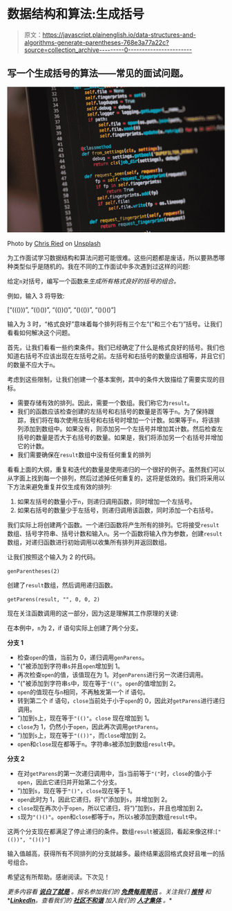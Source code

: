 # 数据结构和算法:生成括号

> 原文：<https://javascript.plainenglish.io/data-structures-and-algorithms-generate-parentheses-768e3a77a22c?source=collection_archive---------0----------------------->

## 写一个生成括号的算法——常见的面试问题。

![](img/19e9d30f77f57a8f419feff3bbe8e56d.png)

Photo by [Chris Ried](https://unsplash.com/@cdr6934?utm_source=medium&utm_medium=referral) on [Unsplash](https://unsplash.com?utm_source=medium&utm_medium=referral)

为工作面试学习数据结构和算法问题可能很难。这些问题都是废话，所以要熟悉哪种类型似乎是随机的。我在不同的工作面试中多次遇到过这样的问题:

给定`n`对括号，编写一个函数来*生成所有格式良好的括号的组合。*

例如，输入 3 将导致:

[“((()))”, “(()())”, “(())()”, “()(())”, “()()()”]

输入为 3 时，“格式良好”意味着每个排列将有三个左“(”和三个右“)”括号。让我们看看如何解决这个问题。

首先，让我们看看一些约束条件。我们已经确定了什么是格式良好的括号。我们也知道右括号不应该出现在左括号之前。左括号和右括号的数量应该相等，并且它们的数量不应大于`n`。

考虑到这些限制，让我们创建一个基本案例，其中的条件大致描绘了需要实现的目标。

*   需要存储有效的排列。因此，需要一个数组。我们称它为`result`。
*   我们的函数应该检查创建的左括号和右括号的数量是否等于`n`。为了保持跟踪，我们将在每次使用左括号和右括号时增加一个计数。如果等于`n`，将该排列添加到数组中。如果没有，则添加另一个左括号并增加其计数。然后检查左括号的数量是否大于右括号的数量。如果是，我们将添加另一个右括号并增加它的计数。
*   我们需要确保在`result`数组中没有任何重复的排列

看看上面的大纲，重复和迭代的数量是使用递归的一个很好的例子。虽然我们可以从字面上找到每一个排列，然后过滤掉任何重复的，这将是低效的。我们将采用以下方法来避免重复并仅生成有效的排列:

1.  如果左括号的数量小于`n`，则递归调用函数，同时增加一个左括号。
2.  如果右括号的数量少于左括号，则递归调用该函数，同时添加一个右括号。

我们实际上将创建两个函数。一个递归函数将产生所有的排列。它将接受`result`数组、括号字符串、括号计数和输入`n`。另一个函数将输入作为参数，创建`result`数组，对递归函数进行初始调用以收集所有排列并返回数组。

让我们按照这个输入为 2 的代码。

`genParentheses(2)`

创建了`result`数组，然后调用递归函数。

`getParens(result, "", 0, 0, 2)`

现在关注函数调用的这一部分，因为这是理解其工作原理的关键:

在本例中，`n`为 2，if 语句实际上创建了两个分支。

**分支 1**

*   检查`open`的值，当前为 0，递归调用`genParens`。
*   "("被添加到字符串`s`并且`open`增加到 1。
*   再次检查`open`的值，该值现在为 1。对`genParens`进行另一次递归调用。
*   "("被添加到字符串`s`中，现在等于`"(("`。`open`的值增加到 2。
*   `open`的值现在与`n`相同，不再触发第一个 if 语句。
*   转到第二个 if 语句，`close`当前处于小于`open`的 0，因此对`getParens`进行递归调用。
*   ”)加到`s`上，现在等于`"(()"`。`close` 现在增加到 1。
*   `close`为 1，仍然小于`open`，因此再次调用`getParens`。
*   ”)加到`s`上，现在等于`"(())"`，而`close`增加到 2。
*   `open`和`close`现在都等于`n`。字符串`s`被添加到数组`result`中。

**分支 2**

*   在对`getParens`的第一次递归调用中，当`s`当前等于`"("`时，`close`的值小于`open`，因此它递归并开始第二个分支。
*   ”)加到`s`，现在等于`"()"`，`close`现在等于 1。
*   `open`此时为 1，因此它递归，将“(”添加到`s`，并增加到 2。
*   `close`现在再次小于`open`，所以它递归，将“)”加到`s`，并且也增加到 2。
*   `s`现为`"()()"`。`open`和`close`都等于`n`，所以`s`被添加到数组`result`中。

这两个分支现在都满足了停止递归的条件。数组`result`被返回，看起来像这样:`["(())", "()()"]`

输入值越高，获得所有不同排列的分支就越多。最终结果返回格式良好且唯一的括号组合。

希望这有所帮助。感谢阅读。下次见！

*更多内容看* [***说白了就是***](https://plainenglish.io/) *。报名参加我们的* [***免费每周简讯***](http://newsletter.plainenglish.io/) *。关注我们* [***推特***](https://twitter.com/inPlainEngHQ) *和**[***LinkedIn***](https://www.linkedin.com/company/inplainenglish/)*。查看我们的* [***社区不和谐***](https://discord.gg/GtDtUAvyhW) *加入我们的* [***人才集体***](https://inplainenglish.pallet.com/talent/welcome) *。**